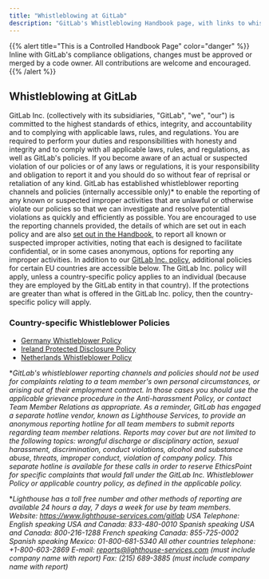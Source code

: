 ```yaml
---
title: "Whistleblowing at GitLab"
description: "GitLab's Whistleblowing Handbook page, with links to whistleblowing policies."
---
```


{{% alert title="This is a Controlled Handbook Page" color="danger" %}}
Inline with GitLab's compliance obligations, changes must be approved or merged by a code owner. All contributions are welcome and encouraged.
{{% /alert %}}

## Whistleblowing at GitLab

GitLab Inc. (collectively with its subsidiaries, "GitLab", "we", "our") is committed to the highest standards of ethics, integrity, and accountability and to complying with applicable laws, rules, and regulations. You are required to perform your duties and responsibilities with honesty and integrity and to comply with all applicable laws, rules, and regulations, as well as GitLab's policies. If you become aware of an actual or suspected violation of our policies or of any laws or regulations, it is your responsibility and obligation to report it and you should do so without fear of reprisal or retaliation of any kind.
GitLab has established whistleblower reporting channels and policies (internally accessible only)* to enable the reporting of any known or suspected improper activities that are unlawful or otherwise violate our policies so that we can investigate and resolve potential violations as quickly and efficiently as possible. You are encouraged to use the reporting channels provided, the details of which are set out in each policy and are also [set out in the Handbook](/handbook/people-group/#how-to-report-violations), to report all known or suspected improper activities, noting that each is designed to facilitate confidential, or in some cases anonymous, options for reporting any improper activities.
In addition to our [GitLab Inc. policy](https://drive.google.com/drive/folders/1kB3k5FRnR3OUBP0Eyo3SxxyPKeiRFfUk), additional policies for certain EU countries are accessible below. The GitLab Inc. policy will apply, unless a country-specific policy applies to an individual (because they are employed by the GitLab entity in that country). If the protections are greater than what is offered in the GitLab Inc. policy, then the country-specific policy will apply.

### Country-specific Whistleblower Policies

- [Germany Whistleblower Policy](https://drive.google.com/drive/folders/1fPDwVJUaUZwLqW7ov_WJ0mbK9Tcncyy2?usp=drive_link)
- [Ireland Protected Disclosure Policy](https://drive.google.com/drive/folders/1e3EisOUPDKGh4XgjpwOOkrnvW2X8WdAK?usp=drive_link)
- [Netherlands Whistleblower Policy](https://drive.google.com/drive/folders/15rhFpbxK2nxvgSpv99E4jhfEMCF7J8EQ?usp=drive_link)

**GitLab's whistleblower reporting channels and policies should not be used for complaints relating to a team member's own personal circumstances, or arising out of their employment contract. In those cases you should use the applicable grievance procedure in the Anti-harassment Policy, or contact Team Member Relations as appropriate. As a reminder, GitLab has engaged a separate hotline vendor, known as Lighthouse Services, to provide an anonymous reporting hotline for all team members to submit reports regarding team member relations. Reports may cover but are not limited to the following topics: wrongful discharge or disciplinary action, sexual harassment, discrimination, conduct violations, alcohol and substance abuse, threats, improper conduct, violation of company policy. This separate hotline is available for these calls in order to reserve EthicsPoint for specific complaints that would fall under the GitLab Inc. Whistleblower Policy or applicable country policy, as defined in the applicable policy.*

**Lighthouse has a toll free number and other methods of reporting are available 24 hours a day, 7 days a week for use by team members.*
*Website: https://www.lighthouse-services.com/gitlab*
*USA Telephone:*
*English speaking USA and Canada: 833-480-0010*
*Spanish speaking USA and Canada: 800-216-1288*
*French speaking Canada: 855-725-0002*
*Spanish speaking Mexico: 01-800-681-5340*
*All other countries telephone: +1-800-603-2869*
*E-mail: reports@lighthouse-services.com (must include company name with report)*
*Fax: (215) 689-3885 (must include company name with report)*
